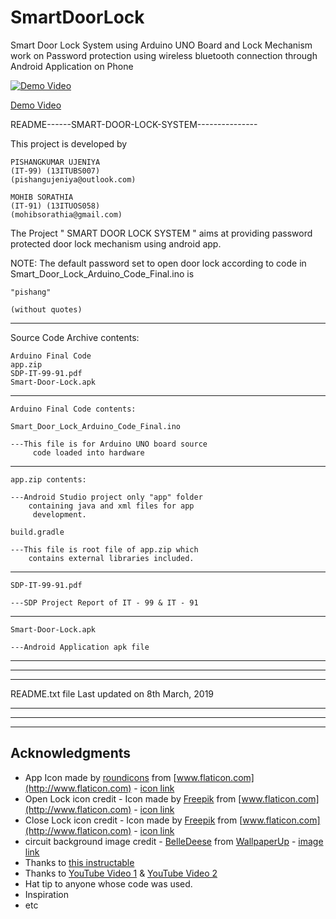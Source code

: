 # SmartDoorLock
Smart Door Lock System using Arduino UNO Board and Lock Mechanism work on Password protection using wireless bluetooth connection through Android Application on Phone

[![Demo Video](https://i.imgur.com/Q7Q8Ibt.png)](https://github.com/pishangujeniya/SmartDoorLock/raw/master/Report-Documentation/Smart_Door_Lock_System.mp4)

[Demo Video](https://github.com/pishangujeniya/SmartDoorLock/raw/master/Report-Documentation/Smart_Door_Lock_System.mp4)

README------SMART-DOOR-LOCK-SYSTEM---------------

This project is developed  by 

	PISHANGKUMAR UJENIYA	
	(IT-99)	(13ITUBS007)
	(pishangujeniya@outlook.com)

	MOHIB SORATHIA	
	(IT-91)	(13ITUOS058)	
	(mohibsorathia@gmail.com)

The Project " SMART DOOR LOCK SYSTEM " aims at 
providing password protected door lock mechanism 
using android app.

NOTE: The default password set to open door lock 
	according to 
code in Smart_Door_Lock_Arduino_Code_Final.ino is 

	"pishang"

	(without quotes)

--------------------------------------------------

Source Code Archive contents:
	
	Arduino Final Code
	app.zip
	SDP-IT-99-91.pdf
	Smart-Door-Lock.apk

---------------------------------------------------

	Arduino Final Code contents:

	Smart_Door_Lock_Arduino_Code_Final.ino
	
	---This file is for Arduino UNO board source
		 code loaded into hardware


---------------------------------------------------

	app.zip contents:

	---Android Studio project only "app" folder 
		containing java and xml files for app
		 development.
	
	build.gradle

	---This file is root file of app.zip which 
		contains external libraries included.
	

---------------------------------------------------

	SDP-IT-99-91.pdf

	---SDP Project Report of IT - 99 & IT - 91

---------------------------------------------------

	Smart-Door-Lock.apk
	
	---Android Application apk file

---------------------------------------------------
---------------------------------------------------
---------------------------------------------------

README.txt file Last updated on 8th March, 2019

---------------------------------------------------
---------------------------------------------------
---------------------------------------------------

## Acknowledgments

* App Icon made by [roundicons](https://www.flaticon.com/authors/roundicons) from [www.flaticon.com](http://www.flaticon.com) - [icon link](https://www.flaticon.com/free-icon/padlock_190421#term=lock&page=4&position=75)
* Open Lock icon credit - Icon made by [Freepik](https://www.flaticon.com/authors/freepik) from [www.flaticon.com](http://www.flaticon.com) - [icon link](https://www.flaticon.com/free-icon/unlocked_1300631#term=lock&page=14&position=54)
* Close Lock icon credit - Icon made by [Freepik](https://www.flaticon.com/authors/freepik) from [www.flaticon.com](http://www.flaticon.com) - [icon link](https://www.flaticon.com/free-icon/padlock_1300630#term=lock&page=6&position=60)
* circuit background image  credit - [BelleDeese](https://www.wallpaperup.com/member/profile/1115) from [WallpaperUp](http://wallpaperup.com) - [image link](https://www.wallpaperup.com/126826/Processor_CPU_Motherboard_Blue_Circuits_Circuit_Board_computer.html)
* Thanks to [this instructable](https://www.instructables.com/id/Arduino-Android-Based-Bluetooth-Controll-Password-/)
* Thanks to [YouTube Video 1](https://youtu.be/um2uw2KmWF0) & [YouTube Video 2](https://youtu.be/dXoYA3fokiM)
* Hat tip to anyone whose code was used.
* Inspiration
* etc

